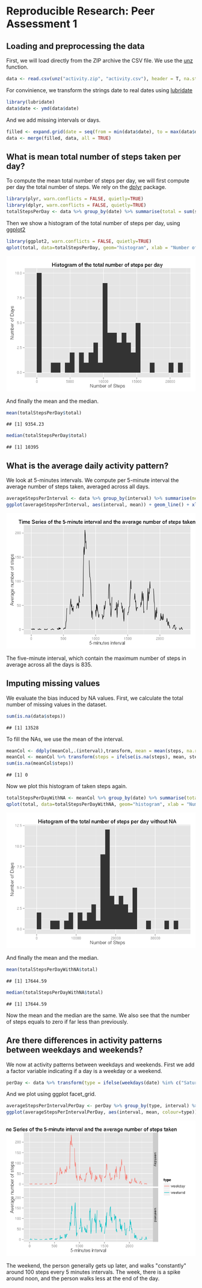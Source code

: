 # Reproducible Research: Peer Assessment 1


## Loading and preprocessing the data
First, we will load directly from the ZIP archive the CSV file.
We use the [unz](https://stat.ethz.ch/R-manual/R-devel/library/base/html/connections.html) function.


```r
data <- read.csv(unz("activity.zip", "activity.csv"), header = T, na.strings="NA", stringsAsFactors = FALSE)
```

For convinience, we transform the strings date to real dates using [lubridate](http://cran.r-project.org/web/packages/lubridate/vignettes/lubridate.html)


```r
library(lubridate)
data$date <- ymd(data$date)
```

And we add missing intervals or days.

```r
filled <- expand.grid(date = seq(from = min(data$date), to = max(data$date), by = "day"), interval = seq(min(data$interval), max(data$interval), by = 5))
data <- merge(filled, data, all = TRUE)
```


## What is mean total number of steps taken per day?

To compute the mean total number of steps per day, we will first compute per day the total number of steps.
We rely on the [dplyr](http://cran.rstudio.com/web/packages/dplyr/vignettes/introduction.html) package.


```r
library(plyr, warn.conflicts = FALSE, quietly=TRUE)
library(dplyr, warn.conflicts = FALSE, quietly=TRUE)
totalStepsPerDay <- data %>% group_by(date) %>% summarise(total = sum(steps, na.rm = TRUE)) %>% select(total)
```

Then we show a histogram of the total number of steps per day, using [ggplot2](http://ggplot2.org/)

```r
library(ggplot2, warn.conflicts = FALSE, quietly=TRUE)
qplot(total, data=totalStepsPerDay, geom="histogram", xlab = "Number of Steps", ylab = "Number of Days", main = "Histogram of the total number of steps per day") 
```

![](PA1_template_files/figure-html/unnamed-chunk-5-1.png) 

And finally the mean and the median.

```r
mean(totalStepsPerDay$total)
```

```
## [1] 9354.23
```

```r
median(totalStepsPerDay$total)
```

```
## [1] 10395
```


## What is the average daily activity pattern?
We look at 5-minutes intervals.
We compute per 5-minute interval the average number of steps taken, averaged across all days.

```r
averageStepsPerInterval <- data %>% group_by(interval) %>% summarise(mean = mean(steps, na.rm = TRUE))
ggplot(averageStepsPerInterval, aes(interval, mean)) + geom_line() + xlab("5-minutes interval") + ylab("Average number of steps") + ggtitle("Time Series of the 5-minute interval and the average number of steps taken")
```

![](PA1_template_files/figure-html/unnamed-chunk-7-1.png) 

The five-minute interval, which contain the maximum number of steps in average across all the days is 835.

## Imputing missing values

We evaluate the bias induced by NA values.
First, we calculate the total number of missing values in the dataset.

```r
sum(is.na(data$steps))
```

```
## [1] 13528
```

To fill the NAs, we use the mean of the interval.

```r
meanCol <- ddply(meanCol,.(interval),transform, mean = mean(steps, na.rm=TRUE))
meanCol <- meanCol %>% transform(steps = ifelse(is.na(steps), mean, steps))
sum(is.na(meanCol$steps))
```

```
## [1] 0
```

Now we plot this histogram of taken steps again.

```r
totalStepsPerDayWithNA <- meanCol %>% group_by(date) %>% summarise(total = sum(steps, na.rm = TRUE)) %>% select(total)
qplot(total, data=totalStepsPerDayWithNA, geom="histogram", xlab = "Number of Steps", ylab = "Number of Days", main = "Histogram of the total number of steps per day without NA") 
```

![](PA1_template_files/figure-html/unnamed-chunk-10-1.png) 

And finally the mean and the median.

```r
mean(totalStepsPerDayWithNA$total)
```

```
## [1] 17644.59
```

```r
median(totalStepsPerDayWithNA$total)
```

```
## [1] 17644.59
```

Now the mean and the median are the same.
We also see that the number of steps equals to zero if far less than previously.


## Are there differences in activity patterns between weekdays and weekends?

We now at activity patterns between weekdays and weekends.
First we add a factor variable indicating if a day is a weekday or a weekend.

```r
perDay <- data %>% transform(type = ifelse(weekdays(date) %in% c("Saturday" , "Sunday") , "weekend", "weekday")) %>% transform(type = as.factor(type))
```

And we plot using ggplot facet_grid.

```r
averageStepsPerIntervalPerDay <- perDay %>% group_by(type, interval) %>% summarise(mean = mean(steps, na.rm = TRUE))
ggplot(averageStepsPerIntervalPerDay, aes(interval, mean, colour=type)) + geom_line() + facet_grid(type ~ .) + xlab("5-minutes interval") + ylab("Average number of steps") + ggtitle("Time Series of the 5-minute interval and the average number of steps taken")
```

![](PA1_template_files/figure-html/unnamed-chunk-13-1.png) 

The weekend, the person generally gets up later, and walks "constantly" around 100 steps every 5 minutes intervals.
The week, there is a spike around noon, and the person walks less at the end of the day.
